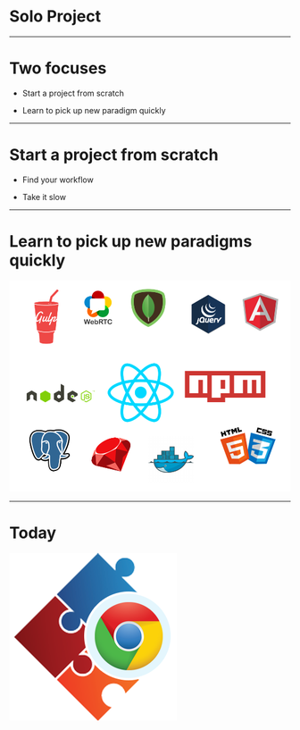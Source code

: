 
# Solo Project

---

# Two focuses

- Start a project from scratch

- Learn to pick up new paradigm quickly

---

# Start a project from scratch

- Find your workflow

- Take it slow

---

# Learn to pick up new paradigms quickly

![inline](./../assets/all-stacks.png)

---

# Today

![inline](./../assets/chrome-extension.png)